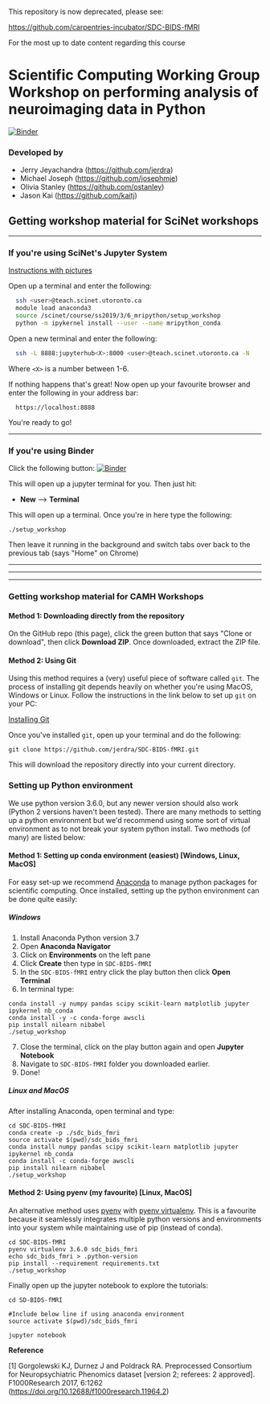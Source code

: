 This repository is now deprecated, please see:

https://github.com/carpentries-incubator/SDC-BIDS-fMRI

For the most up to date content regarding this course

# Scientific Computing Working Group Workshop on performing analysis of neuroimaging data in Python

[![Binder](https://mybinder.org/badge_logo.svg)](https://mybinder.org/v2/gh/jerdra/SDC-BIDS-fMRI/master)

### Developed by
- Jerry Jeyachandra (https://github.com/jerdra)
- Michael Joseph (https://github.com/josephmje)
- Olivia Stanley (https://github.com/ostanley)
- Jason Kai (https://github.com/kaitj)

## Getting workshop material for SciNet workshops

*** 

### If you're using SciNet's Jupyter System

[Instructions with pictures](https://docs.google.com/document/d/1MyxIMtknK8In_D43--GOdBfqb25KEWX9NMzXYHoMq30/edit?usp=sharing)

Open up a terminal and enter the following:
```bash
  ssh <user>@teach.scinet.utoronto.ca
  module load anaconda3
  source /scinet/course/ss2019/3/6_mripython/setup_workshop
  python -m ipykernel install --user --name mripython_conda
```

Open a new terminal and enter the following:
```bash
  ssh -L 8888:jupyterhub<X>:8000 <user>@teach.scinet.utoronto.ca -N
```

Where `<X>` is a number between 1-6. 

If nothing happens that's great! Now open up your favourite browser and enter the following in your address bar:

```
  https://localhost:8888
```

You're ready to go!

***

### If you're using Binder

Click the following button:
[![Binder](https://mybinder.org/badge_logo.svg)](https://mybinder.org/v2/gh/jerdra/SDC-BIDS-fMRI/master)

This will open up a jupyter terminal for you. Then just hit:

- **New** --> **Terminal** 

This will open up a terminal. Once you're in here type the following:

```
./setup_workshop
```

Then leave it running in the background and switch tabs over back to the previous tab (says "Home" on Chrome)



***
***
***

### Getting workshop material for CAMH Workshops

#### Method 1: Downloading directly from the repository 

On the GitHub repo (this page), click the green button that says "Clone or download", then click **Download ZIP**. Once downloaded, extract the ZIP file.

#### Method 2: Using Git

Using this method requires a (very) useful piece of software called <code>git</code>. The process of installing git depends heavily on whether you're using MacOS, Windows or Linux. Follow the instructions in the link below to set up <code>git</code> on your PC:

[Installing Git](https://git-scm.com/book/en/v2/Getting-Started-Installing-Git)

Once you've installed <code>git</code>, open up your terminal and do the following:

```
git clone https://github.com/jerdra/SDC-BIDS-fMRI.git
```

This will download the repository directly into your current directory. 

### Setting up Python environment
We use python version 3.6.0, but any newer version should also work (Python 2 versions haven't been tested). There are many methods to setting up a python environment but we'd recommend using some sort of virtual environment as to not break your system python install. Two methods (of many) are listed below:

#### Method 1: Setting up conda environment (easiest) [Windows, Linux, MacOS]
For easy set-up we recommend [Anaconda](https://www.anaconda.com/download/) to manage python packages for scientific computing. Once installed, setting up the python environment can be done quite easily:

##### Windows
1. Install Anaconda Python version 3.7
2. Open **Anaconda Navigator**
3. Click on **Environments** on the left pane
4. Click **Create** then type in <code>SDC-BIDS-fMRI</code>
5. In the <code>SDC-BIDS-fMRI</code> entry click the play button then click **Open Terminal** 
6. In terminal type: 
```
conda install -y numpy pandas scipy scikit-learn matplotlib jupyter ipykernel nb_conda
conda install -y -c conda-forge awscli
pip install nilearn nibabel
./setup_workshop
```
7. Close the terminal, click on the play button again and open **Jupyter Notebook**
8. Navigate to <code>SDC-BIDS-fMRI</code> folder you downloaded earlier.
9. Done!

##### Linux and MacOS

After installing Anaconda, open terminal and type: 

```
cd SDC-BIDS-fMRI
conda create -p ./sdc_bids_fmri
source activate $(pwd)/sdc_bids_fmri
conda install numpy pandas scipy scikit-learn matplotlib jupyter ipykernel nb_conda
conda install -c conda-forge awscli
pip install nilearn nibabel
./setup_workshop
```
#### Method 2: Using pyenv (my favourite) [Linux, MacOS]
An alternative method uses [pyenv](https://github.com/pyenv/pyenv) with [pyenv virtualenv](https://github.com/pyenv/pyenv-virtualenv). This is a favourite because it seamlessly integrates multiple python versions and environments into your system while maintaining use of pip (instead of conda).
```
cd SDC-BIDS-fMRI
pyenv virtualenv 3.6.0 sdc_bids_fmri
echo sdc_bids_fmri > .python-version
pip install --requirement requirements.txt
./setup_workshop
```

Finally open up the jupyter notebook to explore the tutorials:
```
cd SD-BIDS-fMRI

#Include below line if using anaconda environment
source activate $(pwd)/sdc_bids_fmri

jupyter notebook
```

**Reference**

[1] Gorgolewski KJ, Durnez J and Poldrack RA. Preprocessed Consortium for Neuropsychiatric Phenomics dataset [version 2; referees: 2 approved]. F1000Research 2017, 6:1262
(https://doi.org/10.12688/f1000research.11964.2)
